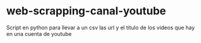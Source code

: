 # web-scrapping-canal-youtube
Script en python para llevar a un csv las url y el titulo de los videos que hay en una cuenta de youtube
